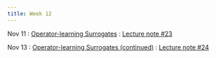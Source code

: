 ```yaml
---
title: Week 12
---
```


Nov 11
: [Operator-learning Surrogates](https://boguoporousmedia.github.io/HWRS504-404-2025Fall/lecture/)
  : [Lecture note #23](https://boguoporousmedia.github.io/HWRS504-404-2025Fall/lecture/)

Nov 13
: [Operator-learning Surrogates (continued)](https://boguoporousmedia.github.io/HWRS504-404-2025Fall/lecture/)
  : [Lecture note #24](https://boguoporousmedia.github.io/HWRS504-404-2025Fall/lecture/)